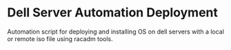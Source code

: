 # Dell Server Automation Deployment
Automation script for deploying and installing OS on dell servers with a local or remote iso file using racadm tools.
